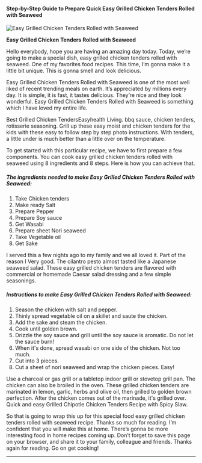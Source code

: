             

#### Step-by-Step Guide to Prepare Quick Easy Grilled Chicken Tenders Rolled with Seaweed

![Easy Grilled Chicken Tenders Rolled with Seaweed](https://img-global.cpcdn.com/recipes/6073703969325056/751x532cq70/easy-grilled-chicken-tenders-rolled-with-seaweed-recipe-main-photo.jpg)

**Easy Grilled Chicken Tenders Rolled with Seaweed**

Hello everybody, hope you are having an amazing day today. Today, we’re going to make a special dish, easy grilled chicken tenders rolled with seaweed. One of my favorites food recipes. This time, I’m gonna make it a little bit unique. This is gonna smell and look delicious.

Easy Grilled Chicken Tenders Rolled with Seaweed is one of the most well liked of recent trending meals on earth. It’s appreciated by millions every day. It is simple, it is fast, it tastes delicious. They’re nice and they look wonderful. Easy Grilled Chicken Tenders Rolled with Seaweed is something which I have loved my entire life.

Best Grilled Chicken TendersEasyhealth Living. bbq sauce, chicken tenders, rotisserie seasoning. Grill up these easy moist and chicken tenders for the kids with these easy to follow step by step photo instructions. With tenders, a little under is much better than a little over on the temperature.

To get started with this particular recipe, we have to first prepare a few components. You can cook easy grilled chicken tenders rolled with seaweed using 8 ingredients and 8 steps. Here is how you can achieve that.

##### The ingredients needed to make Easy Grilled Chicken Tenders Rolled with Seaweed:

1.  Take Chicken tenders
2.  Make ready Salt
3.  Prepare Pepper
4.  Prepare Soy sauce
5.  Get Wasabi
6.  Prepare sheet Nori seaweed
7.  Take Vegetable oil
8.  Get Sake

I served this a few nights ago to my family and we all loved it. Part of the reason I Very good. The cilantro pesto almost tasted like a Japanese seaweed salad. These easy grilled chicken tenders are flavored with commercial or homemade Caesar salad dressing and a few simple seasonings.

##### Instructions to make Easy Grilled Chicken Tenders Rolled with Seaweed:

1.  Season the chicken with salt and pepper.
2.  Thinly spread vegetable oil on a skillet and saute the chicken.
3.  Add the sake and steam the chicken.
4.  Cook until golden brown.
5.  Drizzle the soy sauce and grill until the soy sauce is aromatic. Do not let the sauce burn!
6.  When it's done, spread wasabi on one side of the chicken. Not too much.
7.  Cut into 3 pieces.
8.  Cut a sheet of nori seaweed and wrap the chicken pieces. Easy!

Use a charcoal or gas grill or a tabletop indoor grill or stovetop grill pan. The chicken can also be broiled in the oven. These grilled chicken tenders are marinated in lemon, garlic, herbs and olive oil, then grilled to golden brown perfection. After the chicken comes out of the marinade, it's grilled over. Quick and easy Grilled Chipotle Chicken Tenders Recipe with Spicy Slaw.

So that is going to wrap this up for this special food easy grilled chicken tenders rolled with seaweed recipe. Thanks so much for reading. I’m confident that you will make this at home. There’s gonna be more interesting food in home recipes coming up. Don’t forget to save this page on your browser, and share it to your family, colleague and friends. Thanks again for reading. Go on get cooking!

* * *